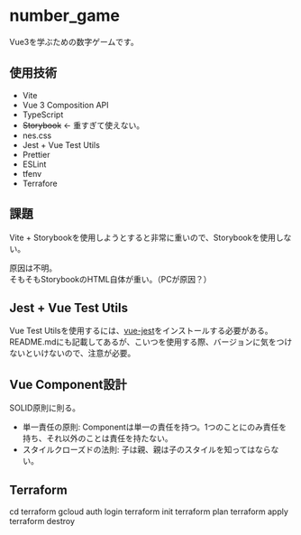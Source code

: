 # number_game
Vue3を学ぶための数字ゲームです。

## 使用技術

- Vite
- Vue 3 Composition API 
- TypeScript
- ~~Storybook~~ <- 重すぎて使えない。
- nes.css
- Jest + Vue Test Utils
- Prettier
- ESLint
- tfenv
- Terrafore

## 課題
Vite + Storybookを使用しようとすると非常に重いので、Storybookを使用しない。  

原因は不明。  
そもそもStorybookのHTML自体が重い。（PCが原因？）

## Jest + Vue Test Utils
Vue Test Utilsを使用するには、[vue-jest](https://github.com/vuejs/vue-jest)をインストールする必要がある。  
README.mdにも記載してあるが、こいつを使用する際、バージョンに気をつけないといけないので、注意が必要。  

## Vue Component設計
SOLID原則に則る。  


 - 単一責任の原則: Componentは単一の責任を持つ。1つのことにのみ責任を持ち、それ以外のことは責任を持たない。
 - スタイルクローズドの法則: 子は親、親は子のスタイルを知ってはならない。

## Terraform
cd terraform
gcloud auth login
terraform init
terraform plan
terraform apply
terraform destroy
